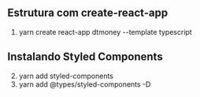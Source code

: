 ## Estrutura com create-react-app
1. yarn create react-app dtmoney --template typescript

## Instalando Styled Components
2. yarn add styled-components
3. yarn add @types/styled-components -D